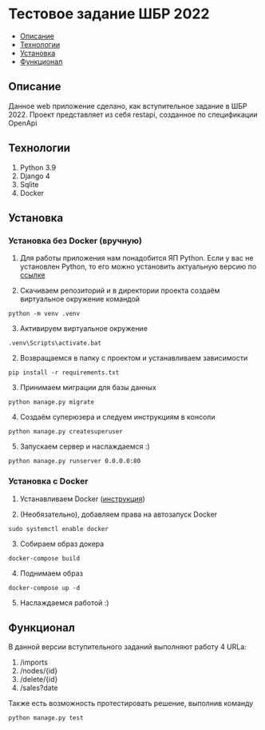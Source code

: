 # Тестовое задание ШБР 2022

* [Описание](#описание)
* [Технологии](#технологии)
* [Установка](#установка)
* [Функционал](#функционал)

## Описание

Данное web приложение сделано, как вступительное задание в ШБР 2022. Проект представляет
из себя restapi, созданное по спецификации OpenApi

## Технологии
1. Python 3.9
2. Django 4
3. Sqlite
4. Docker

## Установка
### Установка без Docker (вручную)
1. Для работы приложения нам понадобится ЯП Python. Если у вас не установлен Python, 
то его можно установить актуальную версию по [ссылке](https://www.python.org/downloads/)

2. Скачиваем репозиторий и в директории проекта создаём виртуальное окружение командой

```
python -m venv .venv
```

3. Активируем виртуальное окружение

```
.venv\Scripts\activate.bat
```

2. Возвращаемся в папку с проектом и устанавливаем зависимости 

```
pip install -r requirements.txt
```
   
3. Принимаем миграции для базы данных
```
python manage.py migrate
```
   
4. Создаём суперюзера и следуем инструкциям в консоли
```
python manage.py createsuperuser
```

5. Запускаем сервер и наслаждаемся :)
```
python manage.py runserver 0.0.0.0:80
```


### Установка c Docker
1. Устанавливаем Docker ([инструкция](https://docs.docker.com/engine/install/))

2. (Необязательно), добавляем права на автозапуск Docker
```
sudo systemctl enable docker
```

3. Собираем образ докера
```
docker-compose build
```

4. Поднимаем образ

```
docker-compose up -d
```

5. Наслаждаемся работой :)

## Функционал
В данной версии вступительного заданий выполняют работу 4 URLа:
1. /imports
2. /nodes/{id}
3. /delete/{id}
4. /sales?date

Также есть возможность протестировать решение, выполнив команду
```
python manage.py test
```

